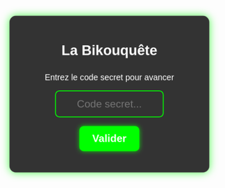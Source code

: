 <html lang="fr">
<head>
    <meta charset="UTF-8">
    <meta name="viewport" content="width=device-width, initial-scale=1.0">
    <style>
        body {
            background-image: url('https://raw.githubusercontent.com/bikoulove/La-Bikouquete/refs/heads/main/maxresdefault.jpg');
            background-size: cover;
            background-position: center;
            background-attachment: fixed;
            margin: 0;
            padding: 0;
            height: 100vh;
            font-family: sans-serif;
            color: white;
            display: flex;
            justify-content: center;
            align-items: center;
            overflow: hidden;
            position: relative;
        }
        /* Effet heartbeat */
        @keyframes heartbeat {
            0% { transform: scale(1); }
            30% { transform: scale(1.02); }
            50% { transform: scale(1); }
            70% { transform: scale(1.02); }
            100% { transform: scale(1); }
        }
        .background-container {
            position: fixed;
            top: 0;
            left: 0;
            width: 100%;
            height: 100%;
            background-image: inherit;
            background-size: cover;
            background-position: center;
            animation: heartbeat 2.5s infinite;
        }
        .main-container {
            background-color: rgba(0, 0, 0, 0.8);
            padding: 30px;
            border-radius: 15px;
            text-align: center;
            width: 400px;
            box-shadow: 0 0 20px rgba(0, 255, 0, 0.7);
            animation: heartbeat 2.5s infinite;
        }
        .main-container p {
            font-size: 1.2rem;
        }
        input {
            padding: 15px;
            border: 2px solid #00FF00;
            border-radius: 10px;
            background-color: transparent;
            color: white;
            font-size: 1.5rem;
            margin-bottom: 20px;
            width: 250px;
            text-align: center;
        }
        button {
            background-color: #00FF00;
            padding: 15px 30px;
            font-size: 1.5rem;
            border: none;
            border-radius: 10px;
            cursor: pointer;
            transition: 0.3s;
            color: white;
            font-weight: bold;
            box-shadow: 0 0 10px rgba(0, 255, 0, 0.8);
        }
        button:hover {
            transform: scale(0.75);
            background-color: #00cc00;
            box-shadow: 0 0 30px rgba(0, 255, 0, 1);
        }
        /* Masquer complètement l'audio */
        .hidden-audio {
            display: none;
        }
    </style>
</head>
<body>
    <div class="background-container"></div>
    <div class="main-container">
        <p style="font-size: 2rem; font-weight: bold;">La Bikouquête</p>
        <p>Entrez le code secret pour avancer</p>
        <input type="text" id="codeInput" placeholder="Code secret...">
        <br>
        <button onclick="checkCode()">Valider</button>
        <p id="result"></p>
    </div>
    <!-- Audio caché -->
    <audio id="heartbeatSound" class="hidden-audio" loop>
        <source src="URL_DU_SON_AJOUTER" type="audio/mpeg">
    </audio>
    <script>
        function checkCode() {
            const code = document.getElementById('codeInput').value;
            const correctCode = "Bikou123";
            if (code === correctCode) {
                window.location.href = "page2.html";
            } else {
                document.getElementById('result').innerText = "Code incorrect, réessayez.";
            }
        }
    </script>
</body>
</html>
